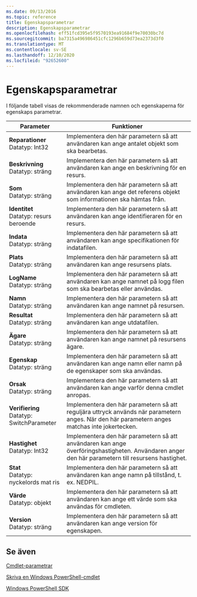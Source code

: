 ```yaml
---
ms.date: 09/13/2016
ms.topic: reference
title: Egenskapsparametrar
description: Egenskapsparametrar
ms.openlocfilehash: eff51fcd395e5f9570193ea91684f9e70030bc7d
ms.sourcegitcommit: ba7315a496986451cfc1296b659d73ea2373d3f0
ms.translationtype: MT
ms.contentlocale: sv-SE
ms.lasthandoff: 12/10/2020
ms.locfileid: "92652600"
---
```

# <a name="property-parameters"></a>Egenskapsparametrar

I följande tabell visas de rekommenderade namnen och egenskaperna för egenskaps parametrar.

|Parameter|Funktioner|
|---|---|
|**Reparationer**<br>Datatyp: Int32|Implementera den här parametern så att användaren kan ange antalet objekt som ska bearbetas.|
|**Beskrivning**<br>Datatyp: sträng|Implementera den här parametern så att användaren kan ange en beskrivning för en resurs.|
|**Som**<br>Datatyp: sträng|Implementera den här parametern så att användaren kan ange det referens objekt som informationen ska hämtas från.|
|**Identitet**<br>Datatyp: resurs beroende|Implementera den här parametern så att användaren kan ange identifieraren för en resurs.|
|**Indata**<br>Datatyp: sträng|Implementera den här parametern så att användaren kan ange specifikationen för indatafilen.|
|**Plats**<br>Datatyp: sträng|Implementera den här parametern så att användaren kan ange resursens plats.|
|**LogName**<br>Datatyp: sträng|Implementera den här parametern så att användaren kan ange namnet på logg filen som ska bearbetas eller användas.|
|**Namn**<br>Datatyp: sträng|Implementera den här parametern så att användaren kan ange namnet på resursen.|
|**Resultat**<br>Datatyp: sträng|Implementera den här parametern så att användaren kan ange utdatafilen.|
|**Ägare**<br>Datatyp: sträng|Implementera den här parametern så att användaren kan ange namnet på resursens ägare.|
|**Egenskap**<br>Datatyp: sträng|Implementera den här parametern så att användaren kan ange namn eller namn på de egenskaper som ska användas.|
|**Orsak**<br>Datatyp: sträng|Implementera den här parametern så att användaren kan ange varför denna cmdlet anropas.|
|**Verifiering**<br>Datatyp: SwitchParameter|Implementera den här parametern så att reguljära uttryck används när parametern anges. När den här parametern anges matchas inte jokertecken.|
|**Hastighet**<br>Datatyp: Int32|Implementera den här parametern så att användaren kan ange överföringshastigheten. Användaren anger den här parametern till resursens hastighet.|
|**Stat**<br>Datatyp: nyckelords mat ris|Implementera den här parametern så att användaren kan ange namn på tillstånd, t. ex. NEDPIL.|
|**Värde**<br>Datatyp: objekt|Implementera den här parametern så att användaren kan ange ett värde som ska användas för cmdleten.|
|**Version**<br>Datatyp: sträng|Implementera den här parametern så att användaren kan ange version för egenskapen.|

## <a name="see-also"></a>Se även

[Cmdlet-parametrar](./cmdlet-parameters.md)

[Skriva en Windows PowerShell-cmdlet](./writing-a-windows-powershell-cmdlet.md)

[Windows PowerShell SDK](../windows-powershell-reference.md)
